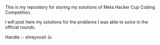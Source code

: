 This is my repository for storing my solutions of Meta Hacker Cup Coding Competition.

I will post here my solutions for the problems I was able to solve in the official rounds.

Handle :- shreyxnsh
👍
